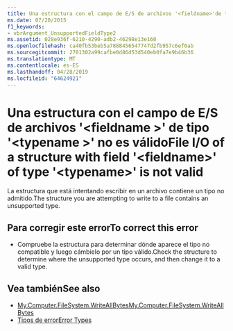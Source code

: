 ```yaml
---
title: Una estructura con el campo de E/S de archivos '<fieldname>'de tipo'<typename>' no es válido
ms.date: 07/20/2015
f1_keywords:
- vbrArgument_UnsupportedFieldType2
ms.assetid: 028e936f-6210-4290-adb2-46298e13e160
ms.openlocfilehash: ca40fb53beb5a7888456547747d2fb957c6ef0ab
ms.sourcegitcommit: 2701302a99cafbe0d86d53d540eb0fa7e9b46b36
ms.translationtype: MT
ms.contentlocale: es-ES
ms.lasthandoff: 04/28/2019
ms.locfileid: "64624921"
---
```

# <a name="file-io-of-a-structure-with-field-fieldname-of-type-typename-is-not-valid"></a><span data-ttu-id="21f78-102">Una estructura con el campo de E/S de archivos '\<fieldname >' de tipo '\<typename >' no es válido</span><span class="sxs-lookup"><span data-stu-id="21f78-102">File I/O of a structure with field '\<fieldname>' of type '\<typename>' is not valid</span></span>
<span data-ttu-id="21f78-103">La estructura que está intentando escribir en un archivo contiene un tipo no admitido.</span><span class="sxs-lookup"><span data-stu-id="21f78-103">The structure you are attempting to write to a file contains an unsupported type.</span></span>  
  
## <a name="to-correct-this-error"></a><span data-ttu-id="21f78-104">Para corregir este error</span><span class="sxs-lookup"><span data-stu-id="21f78-104">To correct this error</span></span>  
  
- <span data-ttu-id="21f78-105">Compruebe la estructura para determinar dónde aparece el tipo no compatible y luego cámbielo por un tipo válido.</span><span class="sxs-lookup"><span data-stu-id="21f78-105">Check the structure to determine where the unsupported type occurs, and then change it to a valid type.</span></span>  
  
## <a name="see-also"></a><span data-ttu-id="21f78-106">Vea también</span><span class="sxs-lookup"><span data-stu-id="21f78-106">See also</span></span>

- [<span data-ttu-id="21f78-107">My.Computer.FileSystem.WriteAllBytes</span><span class="sxs-lookup"><span data-stu-id="21f78-107">My.Computer.FileSystem.WriteAllBytes</span></span>](xref:Microsoft.VisualBasic.MyServices.FileSystemProxy.WriteAllBytes%2A)
- [<span data-ttu-id="21f78-108">Tipos de error</span><span class="sxs-lookup"><span data-stu-id="21f78-108">Error Types</span></span>](../../visual-basic/programming-guide/language-features/error-types.md)

